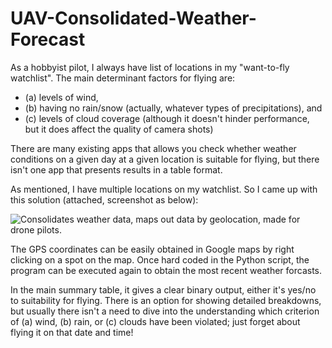 # UAV-Consolidated-Weather-Forecast
As a hobbyist pilot, I always have list of locations in my "want-to-fly watchlist". 
The main determinant factors for flying are:
* (a) levels of wind, 
* (b) having no rain/snow (actually, whatever types of precipitations), and 
* (c) levels of cloud coverage (although it doesn't hinder performance, but it does affect the quality of camera shots)

There are many existing apps that allows you check whether weather conditions on a given day at a given location is suitable for flying, but there isn't one app that presents results in a table format. 

As mentioned, I have multiple locations on my watchlist. So I came up with this solution (attached, screenshot as below): 

![Consolidates weather data, maps out data by geolocation, made for drone pilots.](https://github.com/kevinhhl/Weather-to-Fly-WtF-/blob/main/Screenshot.png)

The GPS coordinates can be easily obtained in Google maps by right clicking on a spot on the map. Once hard coded in the Python script, the program can be executed again to obtain the most recent weather forcasts. 

In the main summary table, it gives a clear binary output, either it's yes/no to suitability for flying. 
There is an option for showing detailed breakdowns, but usually there isn't a need to dive into the understanding which criterion of (a) wind, (b) rain, or (c) clouds have been violated; just forget about flying it on that date and time! 
